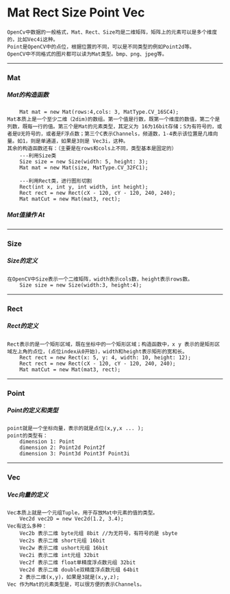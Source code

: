 # Mat Rect Size Point Vec
    OpenCv中数据的一般格式，Mat、Rect、Size均是二维矩阵，矩阵上的元素可以是多个维度的，比如Vec4i这种。
    Point是OpenCV中的点位，根据位置的不同，可以是不同类型的例如Point2d等。
    OpenCV中不同格式的图片都可以读为Mat类型。bmp、png、jpeg等。
---
### Mat
##### Mat的构造函数
        Mat mat = new Mat(rows:4,cols: 3, MatType.CV_16SC4);
    Mat本质上是一个至少二维（2dim)的数组。第一个值是行数，既第一个维度的数值，第二个是列数，既每一行的值。第三个是Mat的元素类型，其定义为 16为16bit存储；S为有符号的，或者是U无符号的，或者是F浮点数；第三个C表示Channels，频道数，1-4表示该位置是几维向量。如1，则是单通道，如果是3则是 Vec3i，这种。
    其余的构造函数还有：（主要是在rows和cols上不同，类型基本是固定的）
        ---利用Size类
        Size size = new Size(width: 5, height: 3);
        Mat mat = new Mat(size, MatType.CV_32FC1);

        ---利用Rect类，进行图形切割
        Rect(int x, int y, int width, int height);
        Rect rect = new Rect(cX - 120, cY - 120, 240, 240);
        Mat matCut = new Mat(mat3, rect);
##### Mat值操作 At
    

---
### Size
##### Size的定义
    在OpenCV中Size表示一个二维矩阵，width表示cols数，height表示rows数。
        Size size = new Size(width:3, height:4);


---
### Rect
##### Rect的定义
    Rect表示的是一个矩形区域，既在坐标中的一个矩形区域；构造函数中，x y 表示的是矩形区域左上角的点位，(点位index从0开始)，width和height表示矩形的宽和长。
        Rect rect = new Rect(x: 5, y: 4, width: 10, height: 12);
        Rect rect = new Rect(cX - 120, cY - 120, 240, 240);
        Mat matCut = new Mat(mat3, rect);

---
### Point
##### Point的定义和类型
    point就是一个坐标向量，表示的就是点位(x,y,x ... );
    point的类型有：
        dimension 1: Point
        dimension 2: Point2d Point2f
        dimension 3: Point3d Point3f Point3i

---
### Vec
##### Vec向量的定义
    Vec本质上就是一个元组Tuple，用于存放Mat中元素的值的类型。
        Vec2d vec2D = new Vec2d(1.2, 3.4);
    Vec有这么多种：
        Vec2b 表示二维 byte元组 8bit //为无符号，有符号的是 sbyte
        Vec2s 表示二维 short元组 16bit
        Vec2w 表示二维 ushort元组 16bit
        Vec2i 表示二维 int元组 32bit
        Vec2f 表示二维 float单精度浮点数元组 32bit
        Vec2d 表示二维 double双精度浮点数元组 64bit
        2 表示二维(x,y)，如果是3就是(x,y,z);
    Vec 作为Mat的元素类型是，可以很方便的表示Channels。
